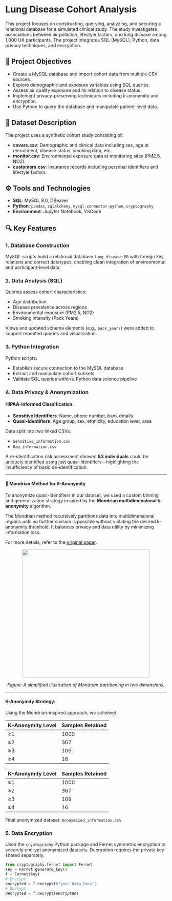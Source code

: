 # Lung Disease Cohort Analysis

This project focuses on constructing, querying, analyzing, and securing a relational database for a simulated clinical study. The study investigates associations between air pollution, lifestyle factors, and lung disease among 1,000 UK participants. The project integrates SQL (MySQL), Python, data privacy techniques, and encryption.

## 🧪 Project Objectives

- Create a MySQL database and import cohort data from multiple CSV sources.
- Explore demographic and exposure variables using SQL queries.
- Assess air quality exposure and its relation to disease status.
- Implement privacy-preserving techniques including k-anonymity and encryption.
- Use Python to query the database and manipulate patient-level data.

## 📁 Dataset Description

The project uses a synthetic cohort study consisting of:

- **covars.csv**: Demographic and clinical data including sex, age at recruitment, disease status, smoking data, etc.
- **monitor.csv**: Environmental exposure data at monitoring sites (PM2.5, NO2).
- **customers.csv**: Insurance records including personal identifiers and lifestyle factors.

## ⚙️ Tools and Technologies

- **SQL**: MySQL 8.0, DBeaver
- **Python**: `pandas`, `sqlalchemy`, `mysql-connector-python`, `cryptography`
- **Environment**: Jupyter Notebook, VSCode

## 🔍 Key Features

### 1. Database Construction
MySQL scripts build a relational database `lung_disease_DB` with foreign key relations and correct datatypes, enabling clean integration of environmental and participant-level data.

### 2. Data Analysis (SQL)
Queries assess cohort characteristics:
- Age distribution
- Disease prevalence across regions
- Environmental exposure (PM2.5, NO2)
- Smoking intensity (Pack Years)

Views and updated schema elements (e.g., `pack_years`) were added to support repeated queries and visualization.

### 3. Python Integration
Python scripts:
- Establish secure connection to the MySQL database
- Extract and manipulate cohort subsets
- Validate SQL queries within a Python data science pipeline

### 4. Data Privacy & Anonymization

#### HIPAA-Informed Classification:
- **Sensitive Identifiers**: Name, phone number, bank details
- **Quasi-identifiers**: Age group, sex, ethnicity, education level, area

Data split into two linked CSVs:
- `Sensitive_information.csv`
- `Raw_information.csv`

A re-identification risk assessment showed **83 individuals** could be uniquely identified using just quasi-identifiers—highlighting the insufficiency of basic de-identification.

---

#### 🧠 Mondrian Method for K-Anonymity

To anonymize quasi-identifiers in our dataset, we used a custom binning and generalization strategy inspired by the **Mondrian multidimensional k-anonymity** algorithm.

The Mondrian method recursively partitions data into multidimensional regions until no further division is possible without violating the desired k-anonymity threshold. It balances privacy and data utility by minimizing information loss.

For more details, refer to the [original paper](https://pages.cs.wisc.edu/~lefevre/MultiDim.pdf).

<div align="center">
  <img src="https://frontdesk.co.in/wp-content/uploads/2024/05/image-15.png" width="400"/>
  <p><em>Figure: A simplified illustration of Mondrian partitioning in two dimensions.</em></p>
</div>

---

#### K-Anonymity Strategy:
Using the Mondrian-inspired approach, we achieved:

| K-Anonymity Level | Samples Retained |
|-------------------|------------------|
| ≥1                | 1000             |
| ≥2                | 367              |
| ≥3                | 109              |
| ≥4                | 16               |

<div align="center">

<table>
  <thead>
    <tr>
      <th>K-Anonymity Level</th>
      <th>Samples Retained</th>
    </tr>
  </thead>
  <tbody>
    <tr>
      <td>≥1</td>
      <td>1000</td>
    </tr>
    <tr>
      <td>≥2</td>
      <td>367</td>
    </tr>
    <tr>
      <td>≥3</td>
      <td>109</td>
    </tr>
    <tr>
      <td>≥4</td>
      <td>16</td>
    </tr>
  </tbody>
</table>

</div>


Final anonymized dataset: `Anonymized_information.csv`

### 5. Data Encryption

Used the `cryptography` Python package and Fernet symmetric encryption to securely encrypt anonymized datasets. Decryption requires the private key shared separately.

```python
from cryptography.fernet import Fernet
key = Fernet.generate_key()
f = Fernet(key)
# Encrypt
encrypted = f.encrypt(b"your_data_here")
# Decrypt
decrypted = f.decrypt(encrypted)
